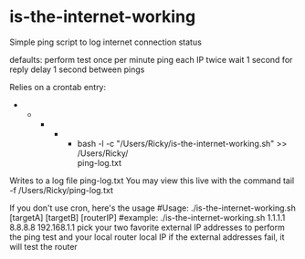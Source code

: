 # is-the-internet-working
Simple ping script to log internet connection status

defaults:
perform test once per minute
ping each IP twice
wait 1 second for reply
delay 1 second between pings

Relies on a crontab entry:
* * * * * bash -l -c "/Users/Ricky/is-the-internet-working.sh" >> /Users/Ricky/\
ping-log.txt

Writes to a log file ping-log.txt
You may view this live with the command
tail -f /Users/Ricky/ping-log.txt

If you don't use cron, here's the usage
#Usage: ./is-the-internet-working.sh [targetA] [targetB] [routerIP]
#example: ./is-the-internet-working.sh 1.1.1.1 8.8.8.8 192.168.1.1
pick your two favorite external IP addresses to perform the ping test and your local router local IP
if the external addresses fail, it will test the router

